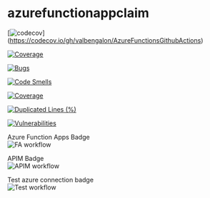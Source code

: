 # azurefunctionappclaim

[![codecov](https://codecov.io/gh/valbengalon/AzureFunctionsGithubActions/branch/main/graph/badge.svg?token=IRVHOUOX4Z)] (https://codecov.io/gh/valbengalon/AzureFunctionsGithubActions)

[![Coverage](https://raw.githubusercontent.com/valbengalon/azurefunctionappclaim/main/coverage/badge_linecoverage.svg)](https://htmlpreview.github.io/?https://raw.githubusercontent.com/valbengalon/azurefunctionappclaim/main/coverage/index.html)

[![Bugs](https://sonarcloud.io/api/project_badges/measure?project=valbengalon_azurefunctionappclaim&metric=bugs)](https://sonarcloud.io/summary/new_code?id=valbengalon_azurefunctionappclaim)
 
[![Code Smells](https://sonarcloud.io/api/project_badges/measure?project=valbengalon_azurefunctionappclaim&metric=code_smells)](https://sonarcloud.io/summary/new_code?id=valbengalon_azurefunctionappclaim)

[![Coverage](https://sonarcloud.io/api/project_badges/measure?project=valbengalon_azurefunctionappclaim&metric=coverage)](https://sonarcloud.io/summary/new_code?id=valbengalon_azurefunctionappclaim)

[![Duplicated Lines (%)](https://sonarcloud.io/api/project_badges/measure?project=valbengalon_azurefunctionappclaim&metric=duplicated_lines_density)](https://sonarcloud.io/summary/new_code?id=valbengalon_azurefunctionappclaim) 

[![Vulnerabilities](https://sonarcloud.io/api/project_badges/measure?project=valbengalon_azurefunctionappclaim&metric=vulnerabilities)](https://sonarcloud.io/summary/new_code?id=valbengalon_azurefunctionappclaim)  

Azure Function Apps Badge <br>
![FA workflow](https://github.com/valbengalon/azurefunctionappclaim/actions/workflows/GitActions-FA.yml/badge.svg)

APIM Badge <br>
![APIM workflow](https://github.com/valbengalon/azurefunctionappclaim/actions/workflows/GitActions-APIM.yml/badge.svg)

Test azure connection badge <br>
![Test workflow](https://github.com/valbengalon/azurefunctionappclaim/actions/workflows/GitActions-TestAzureLogin.yml/badge.svg)
